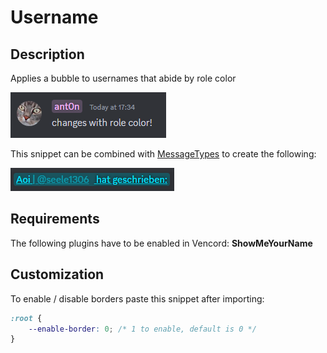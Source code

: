 # Username

## Description

Applies a bubble to usernames that abide by role color

![Username](/docs/_media/Username.png)

This snippet can be combined with [MessageTypes](Snippets/MessageUltilities/MessageTypes/) to create the following:

![Username_ext](/docs/_media/Username_ext.png)

## Requirements

The following plugins have to be enabled in Vencord:
**ShowMeYourName**

## Customization

To enable / disable borders paste this snippet after importing:

```css
:root {
    --enable-border: 0; /* 1 to enable, default is 0 */
}
```
